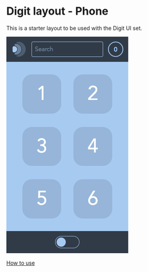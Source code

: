 # Digit layout - Phone

This is a starter layout to be used with the Digit UI set.

![screenshot](screenshot.png)

[How to use](../../README.md)

